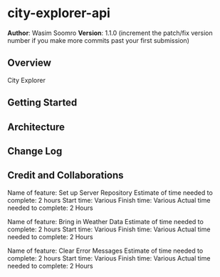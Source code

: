 # city-explorer-api
**Author**: Wasim Soomro
**Version**: 1.1.0 (increment the patch/fix version number if you make more commits past your first submission)

## Overview
City Explorer

## Getting Started
<!-- What are the steps that a user must take in order to build this app on their own machine and get it running? -->

## Architecture
<!-- Provide a detailed description of the application design. What technologies (languages, libraries, etc) you're using, and any other relevant design information. -->

## Change Log
<!-- Use this area to document the iterative changes made to your application as each feature is successfully implemented. Use time stamps. Here's an example:

01-01-2001 4:59pm - Application now has a fully-functional express server, with a GET route for the location resource. -->

## Credit and Collaborations
<!-- Give credit (and a link) to other people or resources that helped you build this application. -->

Name of feature: Set up Server Repository
Estimate of time needed to complete: 2 hours
Start time: Various
Finish time: Various
Actual time needed to complete: 2 Hours

Name of feature: Bring in Weather Data
Estimate of time needed to complete: 2 hours
Start time: Various
Finish time: Various
Actual time needed to complete: 2 Hours

Name of feature: Clear Error Messages
Estimate of time needed to complete: 2 hours
Start time: Various
Finish time: Various
Actual time needed to complete: 2 Hours